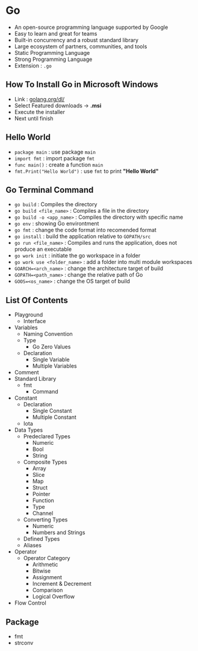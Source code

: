 # Go
- An open-source programming language supported by Google
- Easy to learn and great for teams
- Built-in concurrency and a robust standard library
- Large ecosystem of partners, communities, and tools
- Static Programming Language
- Strong Programming Language
- Extension : `.go`

## How To Install Go in Microsoft Windows
- Link : [golang.org/dl/](https://golang.org/dl/)
- Select Featured downloads -> **.msi**
- Execute the installer
- Next until finish

## Hello World
- `package main` : use package `main`
- `import fmt` : import package `fmt`
- `func main()` : create a function `main`
- `fmt.Print("Hello World")` : use `fmt` to print **"Hello World"**

## Go Terminal Command
- `go build` : Compiles the directory
- `go build <file_name>` : Compiles a file in the directory
- `go build -o <app_name>` : Compiles the directory with specific name
- `go env` : showing Go environtment
- `go fmt` : change the code format into recomended format
- `go install` : build the application relative to `GOPATH/src`
- `go run <file_name>` : Compiles and runs the application, does not produce an executable
- `go work init` : initiate the go workspace in a folder
- `go work use <folder_name>` : add a folder into multi module workspaces
- `GOARCH=<arch_name>` : change the architecture target of build
- `GOPATH=<path_name>` : change the relative path of Go
- `GOOS=<os_name>` : change the OS target of build


## List Of Contents
- Playground
    - Interface
- Variables
    - Naming Convention
    - Type
        - Go Zero Values
    - Declaration
        - Single Variable
        - Multiple Variables
- Comment
- Standard Library
    - fmt
        - Command
- Constant
    - Declaration
        - Single Constant
        - Multiple Constant
    - Iota
- Data Types
    - Predeclared Types
        - Numeric
        - Bool
        - String 
    - Composite Types
        - Array
        - Slice
        - Map
        - Struct
        - Pointer
        - Function
        - Type
        - Channel
    - Converting Types
        - Numeric
        - Numbers and Strings
    - Defined Types
    - Aliases
- Operator
    - Operator Category
        - Arithmetic
        - Bitwise
        - Assignment
        - Increment & Decrement
        - Comparison
        - Logical
    Overflow
- Flow Control

## Package
- fmt
- strconv